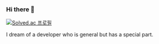 ### Hi there 👋
[![Solved.ac
프로필](http://mazassumnida.wtf/api/v2/generate_badge?boj=ekdan1726)](https://solved.ac/ekdan1726)


I dream of a developer who is general but has a special part.
<!--
**Lks9172/Lks9172** is a ✨ _special_ ✨ repository because its `README.md` (this file) appears on your GitHub profile.

Here are some ideas to get you started:

- 🔭 I’m currently working on ...
- 🌱 I’m currently learning ...
- 👯 I’m looking to collaborate on ...
- 🤔 I’m looking for help with ...
- 💬 Ask me about ...
- 📫 How to reach me: ...
- 😄 Pronouns: ...
- ⚡ Fun fact: ...
-->
